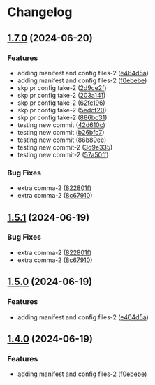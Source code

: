 # Changelog

## [1.7.0](https://github.com/parthpatel16/poc-release-please/compare/kubernetes-policies-v1.6.1...kubernetes-policies-v1.7.0) (2024-06-20)


### Features

* adding manifest and config files-2 ([e464d5a](https://github.com/parthpatel16/poc-release-please/commit/e464d5ae4d32ad87de0771d5e8503c652ddc1cf3))
* adding manifest and config files-2 ([f0ebebe](https://github.com/parthpatel16/poc-release-please/commit/f0ebebedac77e230c2c591ee898fc426af68bd9b))
* skp pr config take-2 ([2d9ce2f](https://github.com/parthpatel16/poc-release-please/commit/2d9ce2f66943ff433b36d8959ee7727e35a8da9c))
* skp pr config take-2 ([203a141](https://github.com/parthpatel16/poc-release-please/commit/203a1414ccda88c69885a83ce82b55d578005472))
* skp pr config take-2 ([62fc196](https://github.com/parthpatel16/poc-release-please/commit/62fc1965a5c78efea4facae038c57b3ed6a5b975))
* skp pr config take-2 ([5edcf20](https://github.com/parthpatel16/poc-release-please/commit/5edcf20155b011365bb5751624fc028c852f6238))
* skp pr config take-2 ([886bc31](https://github.com/parthpatel16/poc-release-please/commit/886bc31c851e5fa0f4722d7b1568e914a1ff8e58))
* testing new commit ([42d610c](https://github.com/parthpatel16/poc-release-please/commit/42d610c7874ea6ce62ee741378338d69b0ef00c3))
* testing new commit ([b26bfc7](https://github.com/parthpatel16/poc-release-please/commit/b26bfc7d16308dae8fc4c5a560e8f6fa17163041))
* testing new commit ([86b89ee](https://github.com/parthpatel16/poc-release-please/commit/86b89eeddeebd5bde972f4689e406c4aee86ef48))
* testing new commit-2 ([3d9e335](https://github.com/parthpatel16/poc-release-please/commit/3d9e33580e50aab7971d7c6353b86c840fe06754))
* testing new commit-2 ([57a50ff](https://github.com/parthpatel16/poc-release-please/commit/57a50ff20489bf3713e3679364c5bf6d87d030b2))


### Bug Fixes

* extra comma-2 ([822801f](https://github.com/parthpatel16/poc-release-please/commit/822801fa7905b2592ef6506b60da75436a20d44c))
* extra comma-2 ([8c67910](https://github.com/parthpatel16/poc-release-please/commit/8c67910916d0db487d7e3c18c50f0bb1682823f1))

## [1.5.1](https://github.com/parthpatel16/poc-release-please/compare/kubernetes-policies-v1.5.0...kubernetes-policies-v1.5.1) (2024-06-19)


### Bug Fixes

* extra comma-2 ([822801f](https://github.com/parthpatel16/poc-release-please/commit/822801fa7905b2592ef6506b60da75436a20d44c))
* extra comma-2 ([8c67910](https://github.com/parthpatel16/poc-release-please/commit/8c67910916d0db487d7e3c18c50f0bb1682823f1))

## [1.5.0](https://github.com/parthpatel16/poc-release-please/compare/kubernetes-policies-v1.4.0...kubernetes-policies-v1.5.0) (2024-06-19)


### Features

* adding manifest and config files-2 ([e464d5a](https://github.com/parthpatel16/poc-release-please/commit/e464d5ae4d32ad87de0771d5e8503c652ddc1cf3))

## [1.4.0](https://github.com/parthpatel16/poc-release-please/compare/kubernetes-policies-v1.3.0...kubernetes-policies-v1.4.0) (2024-06-19)


### Features

* adding manifest and config files-2 ([f0ebebe](https://github.com/parthpatel16/poc-release-please/commit/f0ebebedac77e230c2c591ee898fc426af68bd9b))
